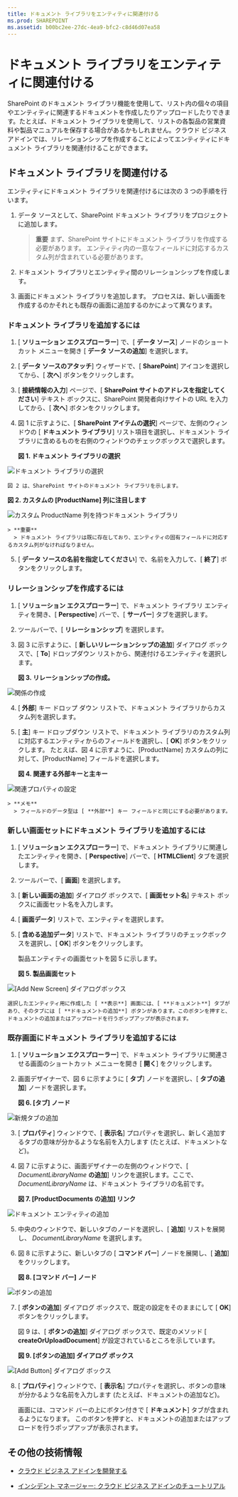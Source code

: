 ```yaml
---
title: ドキュメント ライブラリをエンティティに関連付ける
ms.prod: SHAREPOINT
ms.assetid: b00bc2ee-27dc-4ea9-bfc2-c8d46d07ea58
---
```



# ドキュメント ライブラリをエンティティに関連付ける
SharePoint のドキュメント ライブラリ機能を使用して、リスト内の個々の項目やエンティティに関連するドキュメントを作成したりアップロードしたりできます。たとえば、ドキュメント ライブラリを使用して、リストの各製品の営業資料や製品マニュアルを保存する場合があるかもしれません。クラウド ビジネス アドインでは、リレーションシップを作成することによってエンティティにドキュメント ライブラリを関連付けることができます。
## ドキュメント ライブラリを関連付ける

エンティティにドキュメント ライブラリを関連付けるには次の 3 つの手順を行います。




1. データ ソースとして、SharePoint ドキュメント ライブラリをプロジェクトに追加します。

    > **重要**
      > まず、SharePoint サイトにドキュメント ライブラリを作成する必要があります。 エンティティ内の一意なフィールドに対応するカスタム列が含まれている必要があります。 
2. ドキュメント ライブラリとエンティティ間のリレーションシップを作成します。


3. 画面にドキュメント ライブラリを追加します。 プロセスは、新しい画面を作成するのかそれとも既存の画面に追加するのかによって異なります。



### ドキュメント ライブラリを追加するには


1. [ **ソリューション エクスプローラー**] で、[ **データ ソース**] ノードのショート カット メニューを開き [ **データ ソースの追加**] を選択します。


2. [ **データ ソースのアタッチ**] ウィザードで、[ **SharePoint**] アイコンを選択してから、[ **次へ**] ボタンをクリックします。


3. [ **接続情報の入力**] ページで、[ **SharePoint サイトのアドレスを指定してください**] テキスト ボックスに、SharePoint 開発者向けサイトの URL を入力してから、[ **次へ**] ボタンをクリックします。


4. 図 1 に示すように、[ **SharePoint アイテムの選択**] ページで、左側のウィンドウの [ **ドキュメント ライブラリ**] リスト項目を選択し、ドキュメント ライブラリに含めるものを右側のウィンドウのチェックボックスで選択します。

   **図 1. ドキュメント ライブラリの選択**



![ドキュメント ライブラリの選択](images/CBADocLibrary.PNG)


    図 2 は、SharePoint サイトのドキュメント ライブラリを示します。


   **図 2. カスタムの [ProductName] 列に注目します**



![カスタム ProductName 列を持つドキュメント ライブラリ](images/CBADocLibrary2.PNG)



    > **重要**
      > ドキュメント ライブラリは既に存在しており、エンティティの固有フィールドに対応するカスタム列がなければなりません。 
5. [ **データ ソースの名前を指定してください**] で、名前を入力して、[ **終了**] ボタンをクリックします。



### リレーションシップを作成するには


1. [ **ソリューション エクスプローラー**] で、ドキュメント ライブラリ エンティティを開き、[ **Perspective**] バーで、[ **サーバー**] タブを選択します。


2. ツールバーで、[ **リレーションシップ**] を選択します。


3. 図 3 に示すように、[ **新しいリレーションシップの追加**] ダイアログ ボックスで、[ **To**] ドロップダウン リストから、関連付けるエンティティを選択します。

   **図 3. リレーションシップの作成。**



![関係の作成](images/CBARelationship.PNG)





4. [ **外部**] キー ドロップ ダウン リストで、ドキュメント ライブラリからカスタム列を選択します。


5. [ **主**] キー ドロップダウン リストで、ドキュメント ライブラリのカスタム列に対応するエンティティからのフィールドを選択し、[ **OK**] ボタンをクリックします。 たとえば、図 4 に示すように、[ProductName] カスタムの列に対して、[ProductName] フィールドを選択します。

   **図 4. 関連する外部キーと主キー**



![関連プロパティの設定](images/CBARelationship2.PNG)



    > **メモ**
      > フィールドのデータ型は [ **外部**] キー フィールドと同じにする必要があります。 

### 新しい画面セットにドキュメント ライブラリを追加するには


1. [ **ソリューション エクスプローラー**] で、ドキュメント ライブラリに関連したエンティティを開き、[ **Perspective**] バーで、[ **HTMLClient**] タブを選択します。


2. ツールバーで、[ **画面**] を選択します。


3. [ **新しい画面の追加**] ダイアログ ボックスで、[ **画面セット名**] テキスト ボックスに画面セット名を入力します。


4. [ **画面データ**] リストで、エンティティを選択します。


5. [ **含める追加データ**] リストで、ドキュメント ライブラリのチェックボックスを選択し、[ **OK**] ボタンをクリックします。

    製品エンティティの画面セットを図 5 に示します。


   **図 5. 製品画面セット**



![[Add New Screen] ダイアログボックス](images/CBAScreenSet.PNG)


    選択したエンティティ用に作成した [ **表示**] 画面には、[ **ドキュメント**] タブがあり、そのタブには [ **ドキュメントの追加**] ボタンがあります。このボタンを押すと、ドキュメントの追加またはアップロードを行うポップアップが表示されます。



### 既存画面にドキュメント ライブラリを追加するには


1. [ **ソリューション エクスプローラー**] で、ドキュメント ライブラリに関連させる画面のショートカット メニューを開き [ **開く**] をクリックします。


2. 画面デザイナーで、図 6 に示すように [ **タブ**] ノードを選択し、[ **タブの追加**] ノードを選択します。

   **図 6. [タブ] ノード**



![新規タブの追加](images/CBAAddTab.PNG)





3. [ **プロパティ**] ウィンドウで、[ **表示名**] プロパティを選択し、新しく追加するタブの意味が分かるような名前を入力します (たとえば、ドキュメントなど)。


4. 図 7 に示すように、画面デザイナーの左側のウィンドウで、[ _DocumentLibraryName_ **の追加**] リンクを選択します。ここで、 _DocumentLibraryName_ は、ドキュメント ライブラリの名前です。

   **図 7. [ProductDocuments の追加] リンク**



![ドキュメント エンティティの追加](images/CBAAddDoc.PNG)





5. 中央のウィンドウで、新しいタブのノードを選択し、[ **追加**] リストを展開し、 _DocumentLibraryName_ を選択します。


6. 図 8 に示すように、新しいタブの [ **コマンド バー**] ノードを展開し、[ **追加**] をクリックします。

   **図 8. [コマンド バー] ノード**



![ボタンの追加](images/CBAAddButton.PNG)





7. [ **ボタンの追加**] ダイアログ ボックスで、既定の設定をそのままにして [ **OK**] ボタンをクリックします。

    図 9 は、[ **ボタンの追加**] ダイアログ ボックスで、既定のメソッド [ **createOrUploadDocument**] が設定されているところを示しています。


   **図 9. [ボタンの追加] ダイアログ ボックス**



![[Add Button] ダイアログ ボックス](images/CBAAddDialog.PNG)





8. [ **プロパティ**] ウィンドウで、[ **表示名**] プロパティを選択し、ボタンの意味が分かるような名前を入力します (たとえば、ドキュメントの追加など)。

    画面には、コマンド バーの上にボタン付きで [ **ドキュメント**] タブが含まれるようになります。 このボタンを押すと、ドキュメントの追加またはアップロードを行うポップアップが表示されます。



## その他の技術情報
<a name="bk_addresources"> </a>


-  [クラウド ビジネス アドインを開発する](develop-cloud-business-add-ins.md)


-  [インシデント マネージャー: クラウド ビジネス アドインのチュートリアル](incident-manager-a-cloud-business-add-in-tutorial.md)



